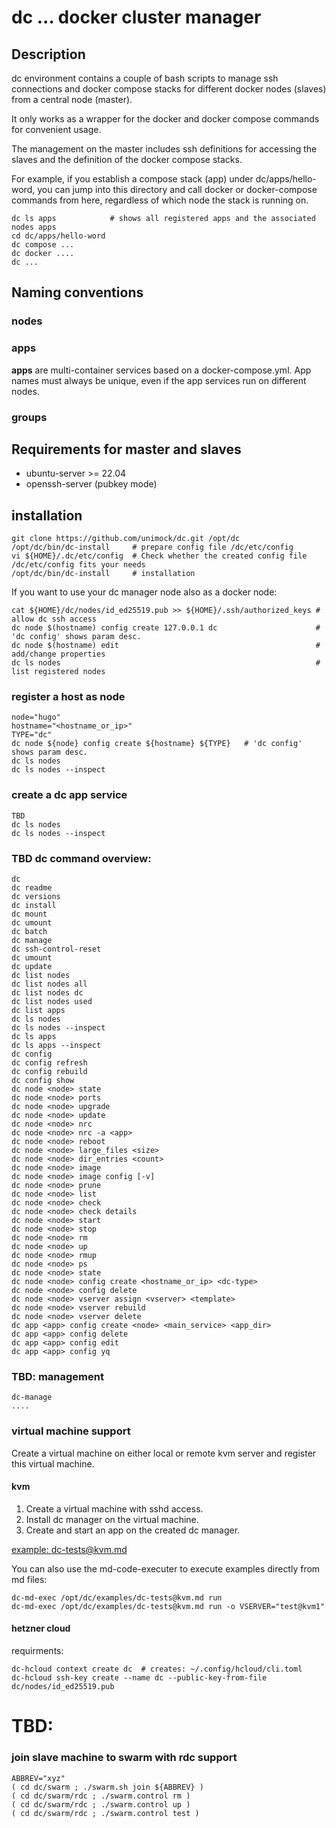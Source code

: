 # dc  ... docker cluster manager

## Description

dc environment contains a couple of bash scripts to manage ssh connections and docker compose stacks for different docker nodes (slaves) from a central node (master).

It only works as a wrapper for the docker and docker compose commands for convenient usage.

The management on the master includes ssh definitions for accessing the slaves and the definition of the docker compose stacks.

For example, if you establish a compose stack (app) under dc/apps/hello-word, you can jump into this directory and call docker or docker-compose commands from here, regardless of which node the stack is running on.

```
dc ls apps            # shows all registered apps and the associated nodes apps
cd dc/apps/hello-word
dc compose ...
dc docker ....
dc ...
```

## Naming conventions

### nodes 

### apps

**apps** are multi-container services based on a docker-compose.yml.
App names must always be unique, even if the app services run on different nodes.

### groups 

## Requirements for master and slaves

 * ubuntu-server >= 22.04
 * openssh-server (pubkey mode)

## installation

```
git clone https://github.com/unimock/dc.git /opt/dc
/opt/dc/bin/dc-install     # prepare config file /dc/etc/config
vi ${HOME}/.dc/etc/config  # Check whether the created config file /dc/etc/config fits your needs
/opt/dc/bin/dc-install     # installation
```

If you want to use your dc manager node also as a docker node:
```
cat ${HOME}/dc/nodes/id_ed25519.pub >> ${HOME}/.ssh/authorized_keys # allow dc ssh access
dc node $(hostname) config create 127.0.0.1 dc                      # 'dc config' shows param desc.
dc node $(hostname) edit                                            # add/change properties 
dc ls nodes                                                         # list registered nodes
```

### register a host as **node**

```
node="hugo"
hostname="<hostname_or_ip>"
TYPE="dc"
dc node ${node} config create ${hostname} ${TYPE}   # 'dc config' shows param desc.
dc ls nodes
dc ls nodes --inspect
```


### create a dc app service 

```
TBD
dc ls nodes
dc ls nodes --inspect
```

### TBD dc command overview:

```
dc
dc readme
dc versions
dc install
dc mount
dc umount
dc batch
dc manage
dc ssh-control-reset
dc umount
dc update
dc list nodes
dc list nodes all
dc list nodes dc
dc list nodes used
dc list apps
dc ls nodes
dc ls nodes --inspect
dc ls apps
dc ls apps --inspect
dc config
dc config refresh
dc config rebuild
dc config show
dc node <node> state 
dc node <node> ports
dc node <node> upgrade
dc node <node> update
dc node <node> nrc
dc node <node> nrc -a <app>
dc node <node> reboot
dc node <node> large_files <size>
dc node <node> dir_entries <count>
dc node <node> image
dc node <node> image config [-v]
dc node <node> prune
dc node <node> list
dc node <node> check
dc node <node> check details
dc node <node> start
dc node <node> stop
dc node <node> rm
dc node <node> up
dc node <node> rmup
dc node <node> ps
dc node <node> state
dc node <node> config create <hostname_or_ip> <dc-type>
dc node <node> config delete
dc node <node> vserver assign <vserver> <template>
dc node <node> vserver rebuild
dc node <node> vserver delete
dc app <app> config create <node> <main_service> <app_dir>
dc app <app> config delete
dc app <app> config edit
dc app <app> config yq

```



### TBD: management

```
dc-manage
....
```

### virtual machine support

Create a virtual machine on either local or remote kvm server and register this virtual machine.

#### kvm

1. Create a virtual machine with sshd access.
2. Install dc manager on the virtual machine.
3. Create and start an app on the created dc manager.

[example: dc-tests@kvm.md](./examples/dc-tests@kvm.md)

You can also use the md-code-executer to execute examples directly from md files:

```
dc-md-exec /opt/dc/examples/dc-tests@kvm.md run
dc-md-exec /opt/dc/examples/dc-tests@kvm.md run -o VSERVER="test@kvm1"

```
#### hetzner cloud

requirments:

```
dc-hcloud context create dc  # creates: ~/.config/hcloud/cli.toml
dc-hcloud ssh-key create --name dc --public-key-from-file dc/nodes/id_ed25519.pub
```



# TBD:

### join slave machine to swarm with rdc support
```
ABBREV="xyz"
( cd dc/swarm ; ./swarm.sh join ${ABBREV} )
( cd dc/swarm/rdc ; ./swarm.control rm )
( cd dc/swarm/rdc ; ./swarm.control up )
( cd dc/swarm/rdc ; ./swarm.control test )
```


